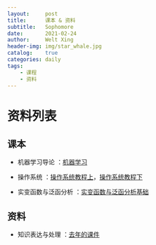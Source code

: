 ```yaml
---
layout:     post
title:      课本 & 资料
subtitle:   Sophomore
date:       2021-02-24
author:     Welt Xing
header-img: img/star_whale.jpg
catalog:    true
categories: daily
tags:
    - 课程
    - 资料
---
```


# 资料列表

## 课本

* 机器学习导论 ：[机器学习](/file/机器学习.pdf)

* 操作系统 ：[操作系统教程上](/file/操作系统教程上.pdf)，[操作系统教程下](/file/操作系统教程下.pdf)

* 实变函数与泛函分析 ：[实变函数与泛函分析基础](/file/实变函数与泛函分析基础.pdf)

## 资料

* 知识表达与处理 ：[去年的课件](/file/知识表示与处理.rar)